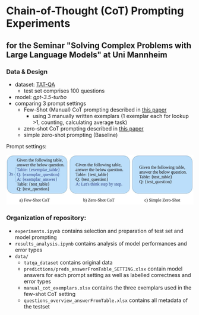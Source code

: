 # Chain-of-Thought (CoT) Prompting Experiments

## for the Seminar "Solving Complex Problems with Large Language Models" at Uni Mannheim

### Data & Design
- dataset: [TAT-QA](https://nextplusplus.github.io/TAT-QA/)
	- test set comprises 100 questions 
- model: *gpt-3.5-turbo*
- comparing 3 prompt settings
	- Few-Shot (Manual) CoT prompting described in [this paper](https://proceedings.neurips.cc/paper_files/paper/2022/file/8bb0d291acd4acf06ef112099c16f326-Paper-Conference.pdf)
		- using 3 manually written exemplars (1 exemplar each for lookup >1, counting, calculating average task)
	- zero-shot CoT prompting described in [this paper](https://proceedings.neurips.cc/paper_files/paper/2022/file/9d5609613524ecf4f15af0f7b31abca4-Paper-Conference.pdf)
	- simple zero-shot prompting (Baseline)

Prompt settings:

![Prompt settings](https://github.com/schlueter-m//llmSeminar/blob/main/promptSettings.jpg?raw=true)

### Organization of repository: 
- `experiments.ipynb` contains selection and preparation of test set and model prompting
- `results_analysis.ipynb` contains analysis of model performances and error types
- `data/`
	- `tatqa_dataset` contains original data
	- `predictions/preds_answerFromTable_SETTING.xlsx` contain model answers for each prompt setting as well as labelled correctness and error types
	- `manual_cot_exemplars.xlsx` contains the three exemplars used in the few-shot CoT setting
	- `questions_overview_answerFromTable.xlsx` contains all metadata of the testset

